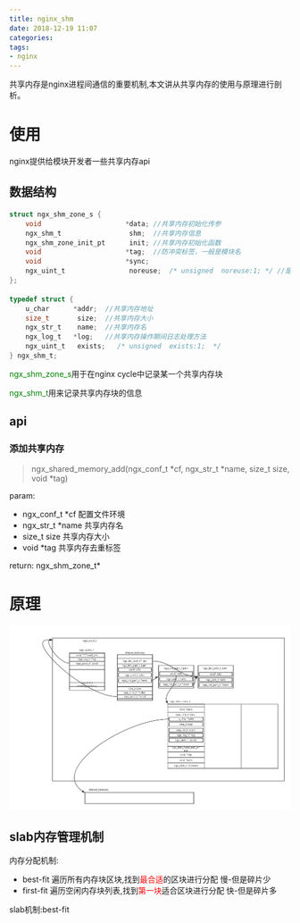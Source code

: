 ```yaml
---
title: nginx_shm
date: 2018-12-19 11:07
categories: 
tags: 
- nginx
---
```

共享内存是nginx进程间通信的重要机制,本文讲从共享内存的使用与原理进行剖析。

# 使用
nginx提供给模块开发者一些共享内存api
## 数据结构
```c
struct ngx_shm_zone_s {
    void                     *data;	//共享内存初始化传参
    ngx_shm_t                 shm;	//共享内存信息
    ngx_shm_zone_init_pt      init;	//共享内存初始化函数
    void                     *tag;	//防冲突标签，一般是模块名
    void                     *sync;
    ngx_uint_t                noreuse;  /* unsigned  noreuse:1; */ //是否可复用
};

typedef struct {
    u_char      *addr;	//共享内存地址
    size_t       size;	//共享内存大小
    ngx_str_t    name;	//共享内存名
    ngx_log_t   *log;	//共享内存操作期间日志处理方法
    ngx_uint_t   exists;   /* unsigned  exists:1;  */  
} ngx_shm_t;
```
<p>
<font color="green">ngx_shm_zone_s</font>用于在nginx cycle中记录某一个共享内存块
</p>
<p>
<font color="green">ngx_shm_t</font>用来记录共享内存块的信息
</p>

## api
### 添加共享内存
> ngx_shared_memory_add(ngx_conf_t *cf, ngx_str_t *name, size_t size, void *tag)

param:
 - ngx_conf_t *cf  配置文件环境
 - ngx_str_t *name  共享内存名
 - size_t size  共享内存大小
 - void *tag    共享内存去重标签

return: ngx_shm_zone_t*


# 原理
![shared memory](/uploads/nginx/nginx共享内存.png)

## slab内存管理机制
内存分配机制:
* best-fit 遍历所有内存块区块,找到<font color="red">最合适</font>的区块进行分配 慢-但是碎片少
* first-fit 遍历空闲内存块列表,找到<font color="red">第一块</font>适合区块进行分配 快-但是碎片多

slab机制:best-fit
